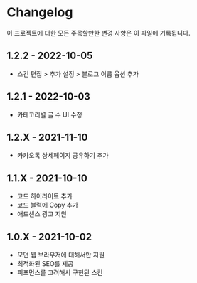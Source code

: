 # Changelog

이 프로젝트에 대한 모든 주목할만한 변경 사항은 이 파일에 기록됩니다.

## 1.2.2 - 2022-10-05

- 스킨 편집 > 추가 설정 > 블로그 이름 옵션 추가

## 1.2.1 - 2022-10-03

- 카테고리별 글 수 UI 수정

## 1.2.X - 2021-11-10

- 카카오톡 상세페이지 공유하기 추가

## 1.1.X - 2021-10-10

- 코드 하이라이트 추가
- 코드 블럭에 Copy 추가
- 애드센스 광고 지원

## 1.0.X - 2021-10-02

- 모던 웹 브라우저에 대해서만 지원
- 최적화된 SEO를 제공
- 퍼포먼스를 고려해서 구현된 스킨